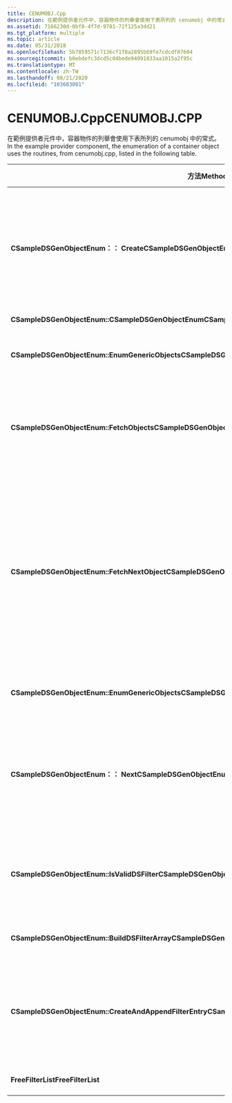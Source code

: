 ```yaml
---
title: CENUMOBJ.Cpp
description: 在範例提供者元件中，容器物件的列舉會使用下表所列的 cenumobj 中的常式。
ms.assetid: 7166230d-0bf8-4f7d-9781-72f125a3dd21
ms.tgt_platform: multiple
ms.topic: article
ms.date: 05/31/2018
ms.openlocfilehash: 5b7859571c7136cf1f8a2895b69fe7cdcdf07604
ms.sourcegitcommit: b0ebdefc3dcd5c04bede94091833aa1015a2f95c
ms.translationtype: MT
ms.contentlocale: zh-TW
ms.lasthandoff: 08/21/2020
ms.locfileid: "103683081"
---
```

# <a name="cenumobjcpp"></a><span data-ttu-id="099eb-103">CENUMOBJ.Cpp</span><span class="sxs-lookup"><span data-stu-id="099eb-103">CENUMOBJ.CPP</span></span>

<span data-ttu-id="099eb-104">在範例提供者元件中，容器物件的列舉會使用下表所列的 cenumobj 中的常式。</span><span class="sxs-lookup"><span data-stu-id="099eb-104">In the example provider component, the enumeration of a container object uses the routines, from cenumobj.cpp, listed in the following table.</span></span>



| <span data-ttu-id="099eb-105">方法</span><span class="sxs-lookup"><span data-stu-id="099eb-105">Method</span></span>                                                 | <span data-ttu-id="099eb-106">描述</span><span class="sxs-lookup"><span data-stu-id="099eb-106">Description</span></span>                                                                                                                                                           |
|--------------------------------------------------------|-----------------------------------------------------------------------------------------------------------------------------------------------------------------------|
| <span data-ttu-id="099eb-107">**CSampleDSGenObjectEnum：： Create**</span><span class="sxs-lookup"><span data-stu-id="099eb-107">**CSampleDSGenObjectEnum::Create**</span></span>                     | <span data-ttu-id="099eb-108">建立物件，以啟用泛型 Active Directory 物件的列舉。</span><span class="sxs-lookup"><span data-stu-id="099eb-108">Create an object to enable enumeration of generic Active Directory objects.</span></span>                                                                                           |
| <span data-ttu-id="099eb-109">**CSampleDSGenObjectEnum::CSampleDSGenObjectEnum**</span><span class="sxs-lookup"><span data-stu-id="099eb-109">**CSampleDSGenObjectEnum::CSampleDSGenObjectEnum**</span></span>     | <span data-ttu-id="099eb-110">初始化。</span><span class="sxs-lookup"><span data-stu-id="099eb-110">Initialization.</span></span>                                                                                                                                                       |
| <span data-ttu-id="099eb-111">**CSampleDSGenObjectEnum::EnumGenericObjects**</span><span class="sxs-lookup"><span data-stu-id="099eb-111">**CSampleDSGenObjectEnum::EnumGenericObjects**</span></span>         | <span data-ttu-id="099eb-112">管理物件的抓取。</span><span class="sxs-lookup"><span data-stu-id="099eb-112">Manage retrieval of objects.</span></span>                                                                                                                                          |
| <span data-ttu-id="099eb-113">**CSampleDSGenObjectEnum::FetchObjects**</span><span class="sxs-lookup"><span data-stu-id="099eb-113">**CSampleDSGenObjectEnum::FetchObjects**</span></span>               | <span data-ttu-id="099eb-114">取出符合篩選準則的 [**IDispatch**](/windows/win32/api/oaidl/nn-oaidl-idispatch) 指標集合。</span><span class="sxs-lookup"><span data-stu-id="099eb-114">Retrieve the set of [**IDispatch**](/windows/win32/api/oaidl/nn-oaidl-idispatch) pointers that match the filter.</span></span>                                                             |
| <span data-ttu-id="099eb-115">**CSampleDSGenObjectEnum::FetchNextObject**</span><span class="sxs-lookup"><span data-stu-id="099eb-115">**CSampleDSGenObjectEnum::FetchNextObject**</span></span>            | <span data-ttu-id="099eb-116">取得物件，並比對篩選。</span><span class="sxs-lookup"><span data-stu-id="099eb-116">Retrieve an object and match against the filter.</span></span> <span data-ttu-id="099eb-117">如果相符，請將其包裝在泛型物件中，並傳回 [**IDispatch**](/windows/win32/api/oaidl/nn-oaidl-idispatch) 指標。</span><span class="sxs-lookup"><span data-stu-id="099eb-117">If it matches, wrap it in generic object and return a [**IDispatch**](/windows/win32/api/oaidl/nn-oaidl-idispatch) pointer.</span></span> |
| <span data-ttu-id="099eb-118">**CSampleDSGenObjectEnum::EnumGenericObjects**</span><span class="sxs-lookup"><span data-stu-id="099eb-118">**CSampleDSGenObjectEnum::EnumGenericObjects**</span></span>         | <span data-ttu-id="099eb-119">管理物件的取出。</span><span class="sxs-lookup"><span data-stu-id="099eb-119">Manage retrieving the objects.</span></span>                                                                                                                                        |
| <span data-ttu-id="099eb-120">**CSampleDSGenObjectEnum：： Next**</span><span class="sxs-lookup"><span data-stu-id="099eb-120">**CSampleDSGenObjectEnum::Next**</span></span>                       | <span data-ttu-id="099eb-121">從指出的列舉物件取出指定的元素數目。</span><span class="sxs-lookup"><span data-stu-id="099eb-121">Retrieve the specified number of elements from the enumeration object indicated.</span></span>                                                                                      |
| <span data-ttu-id="099eb-122">**CSampleDSGenObjectEnum::IsValidDSFilter**</span><span class="sxs-lookup"><span data-stu-id="099eb-122">**CSampleDSGenObjectEnum::IsValidDSFilter**</span></span>            | <span data-ttu-id="099eb-123">確認物件類別符合篩選清單中的一個。</span><span class="sxs-lookup"><span data-stu-id="099eb-123">Verify that object class matches one in the filter list.</span></span>                                                                                                              |
| <span data-ttu-id="099eb-124">**CSampleDSGenObjectEnum::BuildDSFilterArray**</span><span class="sxs-lookup"><span data-stu-id="099eb-124">**CSampleDSGenObjectEnum::BuildDSFilterArray**</span></span>         | <span data-ttu-id="099eb-125">管理篩選陣列。</span><span class="sxs-lookup"><span data-stu-id="099eb-125">Manage the filter array.</span></span>                                                                                                                                              |
| <span data-ttu-id="099eb-126">**CSampleDSGenObjectEnum::CreateAndAppendFilterEntry**</span><span class="sxs-lookup"><span data-stu-id="099eb-126">**CSampleDSGenObjectEnum::CreateAndAppendFilterEntry**</span></span> | <span data-ttu-id="099eb-127">將新的物件類別加入至篩選，並將篩選準則設定為連續。</span><span class="sxs-lookup"><span data-stu-id="099eb-127">Add a new object class to the filter and set the filter as contiguous.</span></span>                                                                                                |
| <span data-ttu-id="099eb-128">**FreeFilterList**</span><span class="sxs-lookup"><span data-stu-id="099eb-128">**FreeFilterList**</span></span>                                     | <span data-ttu-id="099eb-129">釋放篩選。</span><span class="sxs-lookup"><span data-stu-id="099eb-129">Free the filter.</span></span>                                                                                                                                                      |



 

 

 